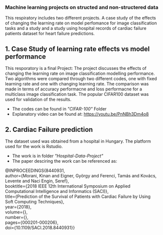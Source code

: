 ### Machine learning projects on structed and non-structered data
This respiratory includes two different projects. A case study of the effects of changing the learning rate on model perfomance for image classification tasks and a study and a study using hospital records of cardiac failure patients dataset for heart failure predictions. <br/>

## 1. Case Study of learning rate effects vs model performance
This resporatory is a final Project: The project discusses the effects of changing the learning rate on image classification modelling performance. Two algorithms were compared through two different codes, one with fixed learning rate and one with changing learning rate. The comparison was made in terms of accuracy performacne and loss performacne for a multiclass image classification task. The popular CIFAR100 dataset was used for validation of the results. 
 * The codes can be found in _"CIFAR-100"_ Folder <br/>
 * Explanatory video can be found at: https://youtu.be/PnNBh3Dm4o8 <br/>
  
 ## 2. Cardiac Failure prediction
 The dataset used was obtained from a hospital in Hungary. The platform used for the work is Rstudio.
 * The work is in folder _"Hospital-Data-Project"_ <br/>
 * The paper desciring the work can be referenced as: <br/>
 
 @INPROCEEDINGS{8440931,<br/>
  author={Morani, Kinan and Eigner, György and Ferenci, Tamás and Kovács, Levente and Naci Engin, Seref}, <br/>
  booktitle={2018 IEEE 12th International Symposium on Applied Computational Intelligence and Informatics (SACI)}, <br/>
  title={Prediction of the Survival of Patients with Cardiac Failure by Using Soft Computing Techniques}, <br/>
  year={2018}, <br/>
  volume={}, <br/>
  number={}, <br/>
  pages={000201-000206}, <br/>
  doi={10.1109/SACI.2018.8440931}}
